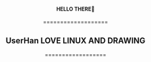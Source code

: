 <div align="center">
  <h4>HELLO THERE👋</h4>

  ===================
  <h2>UserHan LOVE LINUX AND DRAWING</h2>
  ==================
</div>

